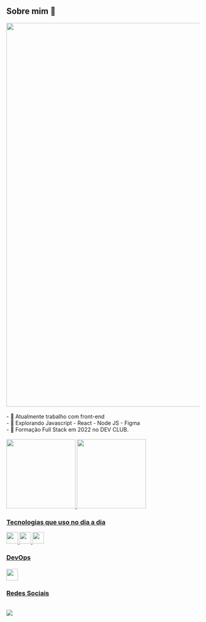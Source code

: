 ## Sobre mim 🧐


<div align-"center">
<img src="https://user-images.githubusercontent.com/97978789/165171439-7b98cc47-3575-4583-aec1-2f9717a67457.png" width="1000px">
</div> <br>

<div align-"center">
- 🔭 Atualmente trabalho com front-end <br>
- 🤔 Explorando Javascript - React - Node JS - Figma <br>
- 🔔 Formação Full Stack em 2022 no DEV CLUB. <br>
</div>
<div> <br>
<a href="https://github.com/DomBessa/DomBessa">
  <img height="180em" src="https://github-readme-stats.vercel.app/api?username=dombessa&show_icons=true&theme=dark&include_all_commits=true&count_private=true"/.>
  <img height="180em" src="https://github-readme-stats.vercel.app/api/top-langs/?username=dombessa&layout=compact&langs_count=16&theme=dark"/.>
</div>
  
  <h3>Tecnologias que uso no dia a dia</h3>
  <div style="display: inline_block">
  <img height="30em" src="https://img.shields.io/badge/HTML5-E34F26?style=for-the-badge&logo=html5&logoColor=white">
 <img height="30em" src="https://img.shields.io/badge/CSS3-1572B6?style=for-the-badge&logo=css3&logoColor=white">
 <img height="30em" src="https://img.shields.io/badge/JavaScript-F7DF1E?style=for-the-badge&logo=javascript&logoColor=black">
  </div>
   
  <h3>DevOps</div> 
    <div> <br>
    <img height="30em" src="https://img.shields.io/badge/GitHub-100000?style=for-the-badge&logo=github&logoColor=white"></div>
  
  <h3>Redes Sociais</h3>
<br><a href= "https://www.linkedin.com/in/valter-bessa-2713ba22a/" target="_blank"><img src="https://img.shields.io/badge/LinkedIn-0077B5?style=for-the-badge&logo=linkedin&logoColor=white" target="_blank" ></a>
